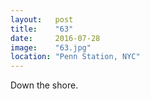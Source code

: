 ```yaml
---
layout:   post
title:    "63"
date:     2016-07-28
image:    "63.jpg"
location: "Penn Station, NYC"
---
```


Down the shore.
